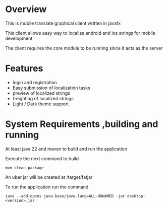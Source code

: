 # Overview
This is mobile translate graphical client written in javafx

This client allows easy way to localize android and ios strings for
mobile development

The client requires the core module to be running since it acts 
as the server
# Features
- login and registration
- Easy submission of localization tasks
- preview of localized strings
- freighting of localized strings
- Light / Dark theme support
 # System Requirements ,building and running
At least java 22 and maven to build and  run the application

Execute the  next command to build

```
mvn clean package 
```
An uber jar will be created at /target/fatjar

To run the application run the command

```
java --add-opens java.base/java.lang=ALL-UNNAMED -jar desktop-<version>.jar
```


